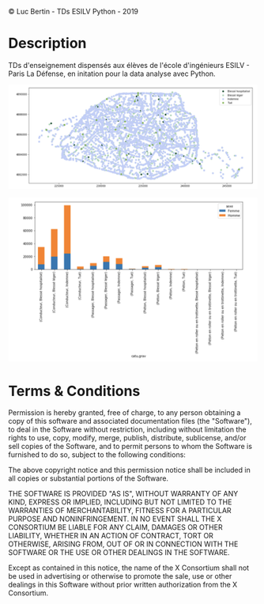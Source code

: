 © Luc Bertin - TDs ESILV Python - 2019

# Description

TDs d'enseignement dispensés aux élèves de l'école d'ingénieurs ESILV - Paris La Défense, en initation pour la data analyse avec Python.

![Une petite analyse avec Pandas](img_README/data_analysis2.png)

![Une petite analyse avec Pandas](img_README/data_analysis.png)


# Terms & Conditions

Permission is hereby granted, free of charge, to any person obtaining a copy of this software and associated documentation files (the "Software"), to deal in the Software without restriction, including without limitation the rights to use, copy, modify, merge, publish, distribute, sublicense, and/or sell copies of the Software, and to permit persons to whom the Software is furnished to do so, subject to the following conditions:

The above copyright notice and this permission notice shall be included in all copies or substantial portions of the Software.

THE SOFTWARE IS PROVIDED "AS IS", WITHOUT WARRANTY OF ANY KIND, EXPRESS OR IMPLIED, INCLUDING BUT NOT LIMITED TO THE WARRANTIES OF MERCHANTABILITY, FITNESS FOR A PARTICULAR PURPOSE AND NONINFRINGEMENT. IN NO EVENT SHALL THE X CONSORTIUM BE LIABLE FOR ANY CLAIM, DAMAGES OR OTHER LIABILITY, WHETHER IN AN ACTION OF CONTRACT, TORT OR OTHERWISE, ARISING FROM, OUT OF OR IN CONNECTION WITH THE SOFTWARE OR THE USE OR OTHER DEALINGS IN THE SOFTWARE.

Except as contained in this notice, the name of the X Consortium shall not be used in advertising or otherwise to promote the sale, use or other dealings in this Software without prior written authorization from the X Consortium.
